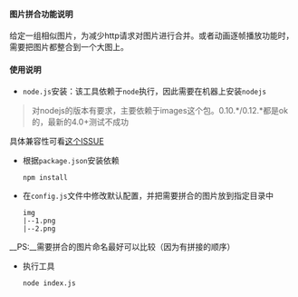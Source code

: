 #### 图片拼合功能说明

给定一组相似图片，为减少http请求对图片进行合并。或者动画逐帧播放功能时，需要把图片都整合到一个大图上。

#### 使用说明

+ `node.js`安装：该工具依赖于`node`执行，因此需要在机器上安装`nodejs`

> 对nodejs的版本有要求，主要依赖于images这个包。0.10.*/0.12.*都是ok的，最新的4.0+测试不成功

具体兼容性可看[这个ISSUE](https://github.com/zhangyuanwei/node-images/issues/42)

+ 根据`package.json`安装依赖

	```
	npm install
	```

+ 在`config.js`文件中修改默认配置，并把需要拼合的图片放到指定目录中
	```
	img
	|--1.png
	|--2.png
	```

__PS:__需要拼合的图片命名最好可以比较（因为有拼接的顺序）

+ 执行工具

	```
	node index.js
	```
